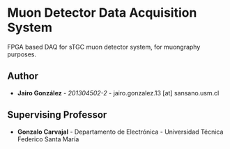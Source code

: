 # Muon Detector Data Acquisition System

FPGA based DAQ for sTGC muon detector system, for muongraphy purposes.

<!-- ## Prerequisites

system, program, editors, compilation, modules, dependencies<p>

## Compilation and Execution

How do i run this thing?<p> -->

## Author

* **Jairo González** - *201304502-2* - jairo.gonzalez.13 [at] sansano.usm.cl

## Supervising Professor

* **Gonzalo Carvajal** - Departamento de Electrónica - Universidad Técnica Federico Santa María
